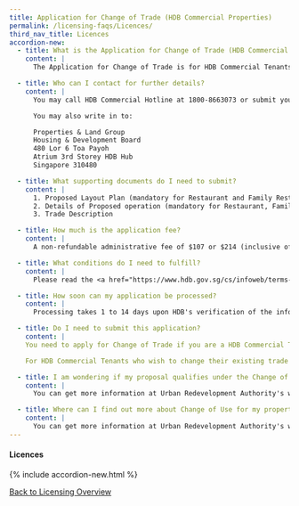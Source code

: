 ```yaml
---
title: Application for Change of Trade (HDB Commercial Properties)
permalink: /licensing-faqs/Licences/
third_nav_title: Licences
accordion-new:
  - title: What is the Application for Change of Trade (HDB Commercial Properties) for?
    content: |
      The Application for Change of Trade is for HDB Commercial Tenants who wish to change their existing trade or include a new trade relating to sale of food & beverage in their rental HDB Commercial Properties.

  - title: Who can I contact for further details?
    content: |
      You may call HDB Commercial Hotline at 1800-8663073 or submit your enquiry via <a href="http://www.hdb.gov.sg/efeedback" target="blank">HDB Feedback Form</a>.

      You may also write in to:

      Properties & Land Group
      Housing & Development Board
      480 Lor 6 Toa Payoh
      Atrium 3rd Storey HDB Hub
      Singapore 310480   

  - title: What supporting documents do I need to submit?
    content: |
      1. Proposed Layout Plan (mandatory for Restaurant and Family Restaurant)
      2. Details of Proposed operation (mandatory for Restaurant, Family Restaurant and Sale of Takeaway Food and Beverage)
      3. Trade Description

  - title: How much is the application fee?
    content: |
      A non-refundable administrative fee of $107 or $214 (inclusive of GST) shall be payable depending on the type of application.  

  - title: What conditions do I need to fulfill?
    content: |
      Please read the <a href="https://www.hdb.gov.sg/cs/infoweb/terms-and-conditions/terms-and-conditions-for-application-for-change-of-trade-(hdb-commercial-properties)" target="blank">Terms and Conditions</a> for Application for Change of Trade (HDB Commercial Properties) and <a href="https://www.hdb.gov.sg/cs/infoweb/application-for-tenancy-change-of-hdb-commercial-properties/terms-and-conditions" target="blank">Terms and Conditions</a> for Application for Changes (HDB Commercial Properties).

  - title: How soon can my application be processed?
    content: |
      Processing takes 1 to 14 days upon HDB's verification of the information as declared in the online application and receipt of all supporting documents/information.   

  - title: Do I need to submit this application?
    content: |
    You need to apply for Change of Trade if you are a HDB Commercial Tenant and you wish to change your existing trade or include a new trade relating to sale of food & beverage.

    For HDB Commercial Tenants who wish to change their existing trade or include a new trade together with other tenancy changes (e.g. change of business mode, change of partners, transfer or assignment of tenancy, renting out part of trading area or living quarters), they are to submit an online <a href="https://licence1.business.gov.sg/web/frontier/eAdvisor?agencyCode=HDB" target="blank">Application for Changes (HDB Commercial Properties)</a>.     

  - title: I am wondering if my proposal qualifies under the Change of Use Lodgment scheme, where i can lodge my application for instant approval at a reduced cost compared to a Change of Use Application. Where can i find out more about Change of Use Lodgment?
    content: |
      You can get more information at Urban Redevelopment Authority's website <a href="https://www.ura.gov.sg/Corporate/Property/Business/Change-Use-Lodgment/Change-Use-Lodgment" target="blank">here</a>.

  - title: Where can I find out more about Change of Use for my property?
    content: |
      You can get more information at Urban Redevelopment Authority's website <a href="https://www.ura.gov.sg/Corporate/Property/Business/Change-Use-of-Property-for-Business" target="blank">here</a>.      
---
```


#### Licences
{% include accordion-new.html %}

[Back to Licensing Overview](/run-and-grow/licensing-overview/)
